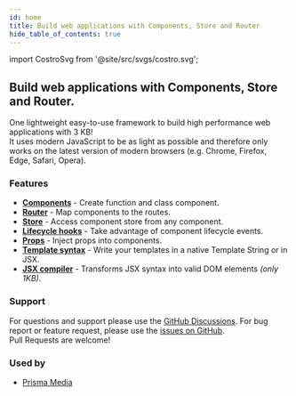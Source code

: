 ```yaml
---
id: home
title: Build web applications with Components, Store and Router
hide_table_of_contents: true
---
```


import CostroSvg from '@site/src/svgs/costro.svg';

<div style={{ maxWidth: '250px', margin: '0 auto' }}>
    <CostroSvg style={{ width: '100%' }} />
</div>

<h2>Build web applications with Components, Store and Router.</h2>
<p>One lightweight easy-to-use framework to build high performance web applications with 3 KB!<br />It uses modern JavaScript to be as light as possible and therefore only works on the latest version of modern browsers (e.g. Chrome, Firefox, Edge, Safari, Opera).</p>

<h3>Features</h3>

- [**Components**](docs/component) - Create function and class component.
- [**Router**](docs/router) - Map components to the routes.
- [**Store**](docs/store) - Access component store from any component.
- [**Lifecycle hooks**](docs/component#lifecycle-hooks) - Take advantage of component lifecycle events.
- [**Props**](docs/component#props) - Inject props into components.
- [**Template syntax**](docs/template-syntax) - Write your templates in a native Template String or in JSX.
- [**JSX compiler**](docs/template-syntax#jsx-) - Transforms JSX syntax into valid DOM elements _(only 1KB)_.

<h3>Support</h3>

For questions and support please use the [GitHub Discussions](https://github.com/costrojs/costro/discussions). For bug report or feature request, please use the [issues on GitHub](https://github.com/costrojs/costro/issues).<br />Pull Requests are welcome!

<h3>Used by</h3>

- [Prisma Media](https://www.prismamedia.com)
